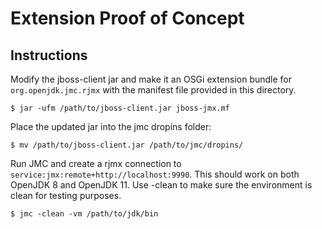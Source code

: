 # Extension Proof of Concept

## Instructions

Modify the jboss-client jar and make it an OSGi extension bundle for `org.openjdk.jmc.rjmx` with the manifest file provided in this directory.

```
$ jar -ufm /path/to/jboss-client.jar jboss-jmx.mf
```

Place the updated jar into the jmc dropins folder:
```
$ mv /path/to/jboss-client.jar /path/to/jmc/dropins/
```


Run JMC and create a rjmx connection to `service:jmx:remote+http://localhost:9990`. This should work on both OpenJDK 8 and OpenJDK 11. Use -clean to make sure the environment is clean for testing purposes.

```
$ jmc -clean -vm /path/to/jdk/bin
```
